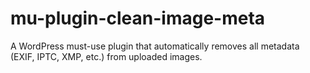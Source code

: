 # mu-plugin-clean-image-meta
A WordPress must-use plugin that automatically removes all metadata (EXIF, IPTC, XMP, etc.) from uploaded images.

